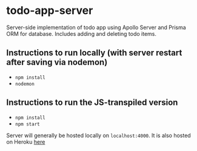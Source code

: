 # todo-app-server

Server-side implementation of todo app using Apollo Server and Prisma ORM for database. Includes adding and deleting todo items.

## Instructions to run locally (with server restart after saving via nodemon)
* `npm install`
* `nodemon`

## Instructions to run the JS-transpiled version
* `npm install`
* `npm start`

Server will generally be hosted locally on `localhost:4000`. It is also hosted on Heroku [here](https://ps-todo-app-server.herokuapp.com/)
